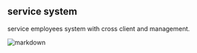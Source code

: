 ## service system

service employees system with cross client and management.


![markdown](http://www.coldnoir.com/intro.jpg "intro")

